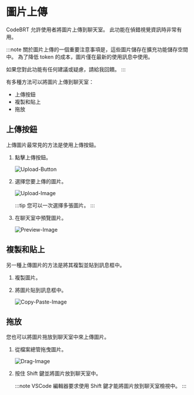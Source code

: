 # 圖片上傳

CodeBRT 允許使用者將圖片上傳到聊天室。
此功能在偵錯視覺資訊時非常有用。

:::note
關於圖片上傳的一個重要注意事項是，這些圖片儲存在擴充功能儲存空間中。
為了降低 token 的成本，圖片僅在最新的使用訊息中使用。

如果您對此功能有任何建議或疑慮，請給我回饋。
:::

有多種方法可以將圖片上傳到聊天室：

- 上傳按鈕
- 複製和貼上
- 拖放

## 上傳按鈕

上傳圖片最常見的方法是使用上傳按鈕。

1. 點擊上傳按鈕。

   ![Upload-Button](/img/image-upload/upload-button.png)

2. 選擇您要上傳的圖片。

   ![Upload-Image](/img/image-upload/select-images.png)

   :::tip
   您可以一次選擇多張圖片。
   :::

3. 在聊天室中預覽圖片。

   ![Preview-Image](/img/image-upload/preview-image.png)

## 複製和貼上

另一種上傳圖片的方法是將其複製並貼到訊息框中。

1. 複製圖片。
2. 將圖片貼到訊息框中。

   ![Copy-Paste-Image](/img/image-upload/copy-paste-image.png)

## 拖放

您也可以將圖片拖放到聊天室中來上傳圖片。

1. 從檔案總管拖曳圖片。
   
   ![Drag-Image](/img/image-upload/drag-image.png)

2. 按住 Shift 鍵並將圖片放到聊天室中。

   :::note
   VSCode 編輯器要求使用 Shift 鍵才能將圖片放到聊天室檢視中。
   :::